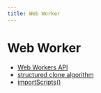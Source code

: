 ```yaml
---
title: Web Worker
---
```


# Web Worker

- [Web Workers API](https://developer.mozilla.org/en-US/docs/Web/API/Web_Workers_API)
- [structured clone algorithm](https://developer.mozilla.org/en-US/docs/Web/API/Web_Workers_API/Structured_clone_algorithm)
- [importScripts()](https://developer.mozilla.org/en-US/docs/Web/API/WorkerGlobalScope/importScripts)
